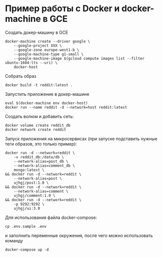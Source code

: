 # Пример работы с Docker и docker-machine в GCE

Создать докер-машину в GCE


    docker-machine create --driver google \
        --google-project XXX \
        --google-zone europe-west1-b \
        --google-machine-type g1-small \
        --google-machine-image $(gcloud compute images list --filter ubuntu-1604-lts --uri) \
        docker-host

Собрать образ


    docker build -t reddit:latest .

Запустить приложение в докер-машине


    eval $(docker-machine env docker-host)
    docker run --name reddit -d --network=host reddit:latest

Создать волюм и добавить сеть:


    docker volume create reddit_db
    docker network create reddit

Запуск приложения на микросервисах (при запуске подставить нужные теги образов, это только пример):


    docker run -d --network=reddit \
        -v reddit_db:/data/db \
        --network-alias=post_db \
        --network-alias=comment_db \
        mongo:latest \
    && docker run -d --network=reddit \
        --network-alias=post \
        ujhgj/post:1.0 \
    && docker run -d --network=reddit \
        --network-alias=comment \
        ujhgj/comment:1.0 \
    && docker run -d --network=reddit \
        -p 9292:9292 \
        ujhgj/ui:3.0


Для использования файла docker-compose:


    cp .env.sample .env

и заполнить переменные окружения, после чего можно использовать команду


    docker-compose up -d
